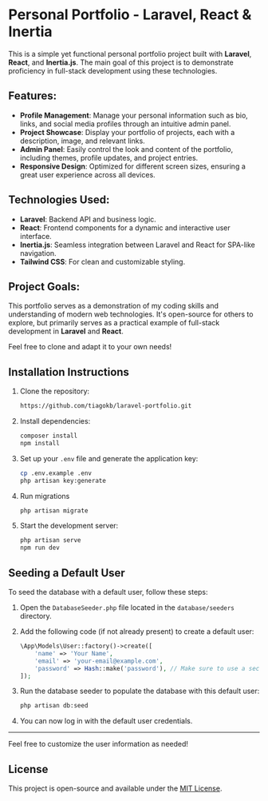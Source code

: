 # Personal Portfolio - Laravel, React & Inertia

This is a simple yet functional personal portfolio project built with **Laravel**, **React**, and **Inertia.js**. The main goal of this project is to demonstrate proficiency in full-stack development using these technologies.

## Features:
- **Profile Management**: Manage your personal information such as bio, links, and social media profiles through an intuitive admin panel.
- **Project Showcase**: Display your portfolio of projects, each with a description, image, and relevant links.
- **Admin Panel**: Easily control the look and content of the portfolio, including themes, profile updates, and project entries.
- **Responsive Design**: Optimized for different screen sizes, ensuring a great user experience across all devices.

## Technologies Used:
- **Laravel**: Backend API and business logic.
- **React**: Frontend components for a dynamic and interactive user interface.
- **Inertia.js**: Seamless integration between Laravel and React for SPA-like navigation.
- **Tailwind CSS**: For clean and customizable styling.

## Project Goals:
This portfolio serves as a demonstration of my coding skills and understanding of modern web technologies. It's open-source for others to explore, but primarily serves as a practical example of full-stack development in **Laravel** and **React**.

Feel free to clone and adapt it to your own needs!

## Installation Instructions

1. Clone the repository:
    ```bash
    https://github.com/tiagokb/laravel-portfolio.git
    ```

2. Install dependencies:
    ```bash
    composer install
    npm install
    ```

3. Set up your `.env` file and generate the application key:
    ```bash
    cp .env.example .env
    php artisan key:generate
    ```

4. Run migrations
    ```bash
    php artisan migrate
    ```

5. Start the development server:
    ```bash
    php artisan serve
    npm run dev
    ```

## Seeding a Default User

To seed the database with a default user, follow these steps:

1. Open the `DatabaseSeeder.php` file located in the `database/seeders` directory.

2. Add the following code (if not already present) to create a default user:

    ```php
    \App\Models\User::factory()->create([
        'name' => 'Your Name',
        'email' => 'your-email@example.com',
        'password' => Hash::make('password'), // Make sure to use a secure password
    ]);
    ```

3. Run the database seeder to populate the database with this default user:

    ```bash
    php artisan db:seed
    ```

4. You can now log in with the default user credentials.

---

Feel free to customize the user information as needed!

## License
This project is open-source and available under the [MIT License](LICENSE).
